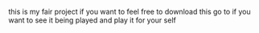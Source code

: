 this is my fair project if you want to feel free to download this go to if you want to see it being played and play it for your self
